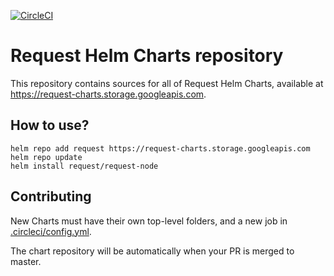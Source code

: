 [![CircleCI](https://circleci.com/gh/RequestNetwork/portal.svg?style=svg&circle-token=4407fb9bfff0797dd5e01dee6cff8dfc8da33601)](https://circleci.com/gh/RequestNetwork/portal)


# Request Helm Charts repository

This repository contains sources for all of Request Helm Charts, available at https://request-charts.storage.googleapis.com.

## How to use?

```
helm repo add request https://request-charts.storage.googleapis.com
helm repo update
helm install request/request-node
```

## Contributing

New Charts must have their own top-level folders, and a new job in [.circleci/config.yml](.circleci/config.yml).

The chart repository will be automatically when your PR is merged to master.
